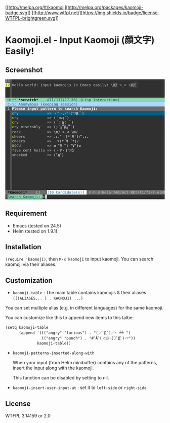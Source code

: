 [[http://melpa.org/#/kaomoji][http://melpa.org/packages/kaomoji-badge.svg]]
[[http://www.wtfpl.net/][https://img.shields.io/badge/license-WTFPL-brightgreen.svg]]

# Kaomoji.el - Input Kaomoji (顔文字) Easily!

## Screenshot

![](screenshot.png)

## Requirement

- Emacs (tested on 24.5)
- Helm (tested on 1.9.1)

## Installation

`(require 'kaomoji)`, then `M-x kaomoji` to input kaomoji.
You can search kaomoji via their aliases.

## Customization

- `kaomoji-table` : The main table contains kaomojis & their aliases `(((ALIASES... ) . KAOMOJI) ...)`

You can set multiple alias (e.g. in different languages) for the same kaomoji.

You can customize like this to append new items to this talbe:

```elisp
(setq kaomoji-table
      (append '((("angry" "furious") . "(／‵Д′)／~ ╧╧ ")
                (("angry" "punch") . "#ﾟÅﾟ）⊂彡☆))ﾟДﾟ)･∵"))
              kaomoji-table))
```

- `kaomoji-patterns-inserted-along-with`

  When your input (from Helm minibuffer) contains any of the patterns,
  insert the input along with the kaomoji.

  This function can be disabled by setting to nil.

- `kaomoji-insert-user-input-at` : set it to `left-side` or `right-side`

## License

WTFPL 3.14159 or 2.0
